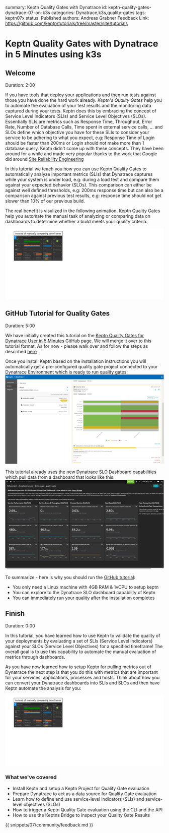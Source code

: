 summary: Keptn Quality Gates with Dynatrace
id: keptn-quality-gates-dynatrace-07-on-k3s
categories: Dynatrace,k3s,quality-gates
tags: keptn07x
status: Published
authors: Andreas Grabner
Feedback Link: https://github.com/keptn/tutorials/tree/master/site/tutorials


# Keptn Quality Gates with Dynatrace in 5 Minutes using k3s

## Welcome
Duration: 2:00

If you have tools that deploy your applications and then run tests against those you have done the hard work already. *Keptn's Quality Gates* help you to automate the evaluation of your test results and the monitoring data captured during your tests. Keptn does this by embracing the concept of Service Level Indicators (SLIs) and Service Level Objectives (SLOs). Essentially SLIs are metrics such as Response Time, Throughput, Error Rate, Number of Database Calls, Time spent in external service calls, ... and SLOs define which objective you have for these SLIs to consider your service to be adhering to what you expect, e.g: Response Time of Login should be faster than 200ms or Login should not make more than 1 database query.
Keptn didn't come up with these concepts. They have been around for a while and made very popular thanks to the work that Google did around [Site Reliability Engineering](https://landing.google.com/sre/sre-book/chapters/service-level-objectives)

In this tutorial we teach you how you can use Keptn Quality Gates to automatically analyze important metrics (SLIs) that Dynatrace captures while your system is under load, e.g: during a load test and compare them against your expected behavior (SLOs). This comparison can either be against well defined thresholds, e.g: 200ms response time but can also be a comparison against previous test results, e.g: response time should not get slower than 10% of our previous build.

The real benefit is visulized in the following animation. Keptn Quality Gates help you automate the manual task of analyzing or comparing data on dashboards to determine whether a build meets your quality criteria.

![](./assets/dynatrace_qualitygates/dynatrace_keptn_sli_automation.gif)

## GitHub Tutorial for Quality Gates
Duration: 5:00

We have initially created this tutorial on the [Keptn Quality Gates for Dynatrace User in 5 Minutes](https://github.com/keptn-sandbox/keptn-on-k3s/blob/master/README-KeptnForDynatrace.md) GitHub page. We will merge it over to this tutorial format. As for now - please walk over and follow the steps as described [here](https://github.com/keptn-sandbox/keptn-on-k3s/blob/master/README-KeptnForDynatrace.md)

Once you install Keptn based on the installation instructions you will automatically get a pre-configured quality gate project connected to your Dynatrace Environment which is ready to run quality gates:
![](./assets/dynatrace_qualitygates/keptn_on_k3s_qualitygate_bridge.png)

This tutorial already uses the new Dynatrace SLO Dashboard capabilities which pull data from a dashboard that looks like this:
![](./assets/dynatrace_qualitygates/keptn_on_k3s_qualitygate_slo_dashboard.png)

To summarize - here is why you should run the [GitHub tutorial](https://github.com/keptn-sandbox/keptn-on-k3s/blob/master/README-KeptnForDynatrace.md):
* You only need a Linux machine with 4GB RAM & 1vCPU to setup keptn
* You can explore to the Dynatrace SLO dashboard capability of Keptn
* You can immediately run your quality after the installation completes

## Finish
Duration: 0:00

In this tutorial, you have learned how to use Keptn to validate the quality of your deployments by evaluating a set of SLIs (Service Level Indicators) against your SLOs (Service Level Objectives) for a specified timeframe! The overall goal is to use this capability to automate the manual evaluation of metrics through dashboards.

As you have now learned how to setup Keptn for pulling metrics out of Dynatrace the next step is that you do this with metrics that are important for your services, applications, processes and hosts. Think about how you can convert your Dynatrace dashboards into SLIs and SLOs and then have Keptn automate the analysis for you:

![](./assets/dynatrace_qualitygates/dynatrace_keptn_sli_automation.gif)


### What we've covered

- Install Keptn and setup a Keptn Project for Quality Gate evaluation
- Prepare Dynatrace to act as a data source for Quality Gate evaluation
- Learn how to define and use service-level indicators (SLIs) and service-level objectives (SLOs)
- How to trigger a Keptn Quality Gate evaluation using the CLI and the API
- How to use the Keptns Bridge to inspect your Quality Gate Results

{{ snippets/07/community/feedback.md }}
